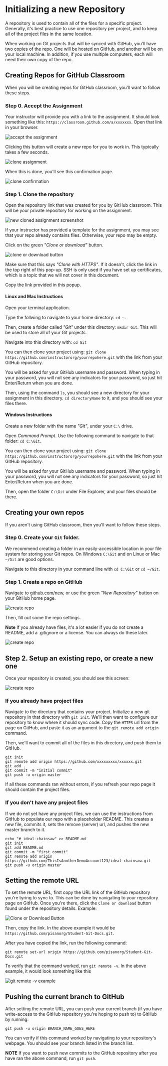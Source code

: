 # Initializing a new Repository

A repository is used to contain all of the files for a specific project. Generally,
it's best practice to use one repository per project, and to keep all of the project
files in the same location.

When working on Git projects that will be synced with GitHub, you'll have two copies of the
repo. One will be hosted on GitHub, and another will be on your local machine.
In addition, if you use multiple computers, each will need their own copy of the repo.

## Creating Repos for GitHub Classroom

When you will be creating repos for GitHub classroom, you'll want to follow these steps.

### Step 0. Accept the Assignment

Your instructor will provide you with a link to the assignment. It should look
something like this: `https://classroom.github.com/a/xxxxxxx`. Open that link
in your browser.

![accept the assignment](../img/authorize-github-classroom-3.PNG)

Clicking this button will create a new repo for you to work in.
This typically takes a few seconds.

![clone assignment](../img/authorize-github-classroom-4.PNG)

When this is done, you'll see this confirmation page.

![clone confirmation](../img/authorize-github-classroom-5.PNG)

### Step 1. Clone the repository

Open the repository link that was created for you by GitHub classroom.
This will be your private repository for working on the assignment.

![new cloned assignment screenshot](../img/new-cloned-assignment.png)

If your instructor has provided a template for the assignment, you may see
that your repo already contains files. Otherwise, your repo may be empty.

Click on the green _"Clone or download"_ button.

![clone or download button](../img/clone-button.png)

Make sure that this says _"Clone with HTTPS"_. If it doesn't, click the link in the top right of this pop-up.
SSH is only used if you have set up certificates, which is a topic that we will not cover in this document.

Copy the link provided in this popup.

#### Linux and Mac Instructions

Open your terminal application.

Type the follwing to navigate to your home directory: `cd ~`.

Then, create a folder called _"Git"_ under this directory: `mkdir Git`.
This will be used to store all of your Git projects.

Navigate into this directory with: `cd Git`

You can then clone your project using: `git clone https://github.com/instructororg/yourrepohere.git`
with the link from your GitHub repository.

You will be asked for your GitHub username and password. When typing in your password, you will not see
any indicators for your password, so just hit Enter/Return when you are done.

Then, using the command `ls`, you should see a new directory for your assignment in this directory.
`cd directoryName` to it, and you should see your files there.

#### Windows Instructions

Create a new folder with the name _"Git"_, under your `C:\` drive.

Open _Command Prompt_. Use the following command to navigate to that folder: `cd C:\Git`.

You can then clone your project using: `git clone https://github.com/instructororg/yourrepohere.git`
with the link from your GitHub repository.

You will be asked for your GitHub username and password. When typing in your password, you will not see
any indicators for your password, so just hit Enter/Return when you are done.

Then, open the folder `C:\Git` under File Explorer, and your files should be there.

## Creating your own repos

If you aren't using GitHub classroom, then you'll want to follow these steps.

### Step 0. Create your `Git` folder.

We recommend creating a folder in an easily-accessible location in your file system for storing your Git repos.
On Windows `C:\Git` and on Linux or Mac `~/Git` are good options.

Navigate to this directory in your command line with `cd C:\Git` or `cd ~/Git`.

### Step 1. Create a repo on GitHub

Navigate to [github.com/new](https://github.com/new), or use the green _"New Repository"_ button on your GitHub home page.

![create repo](img/create-repo.png)

Then, fill out some the repo settings.

**Note** If you already have files, it's a lot easier if you do not create a README, add a .gitignore or a license. You can always do these later.

![create repo](img/create-repo2.png)

## Step 2. Setup an existing repo, or create a new one

Once your repository is created, you should see this screen:

![create repo](img/create-repo3.png)

### If you already have project files

Navigate to the directory that contains your project.
Initialize a new git repository in that directory with `git init`.
We'll then want to configure our repository to know where it should sync code.
Copy the `HTTPS` url from the page on GitHub, and paste it as an argument to the `git remote add origin` command.

Then, we'll want to commit all of the files in this directory, and push them to GitHub.

```console
git init
git remote add origin https://github.com/xxxxxxxxx/xxxxxx.git
git add .
git commit -m "initial commit"
git push -u origin master
```

If all these commands ran without errors, if you refresh your repo page it should contain the project files.

### If you don't have any project files

If we do not yet have any project files, we can use the instructions from GitHub to populate our repo with a placeholder
README.
This creates a new file, commits it, sets the remove (server) url, and pushes the new master branch to it.

```
echo "# ideal-chainsaw" >> README.md
git init
git add README.md
git commit -m "first commit"
git remote add origin https://github.com/ThisIsAnotherDemoAccount123/ideal-chainsaw.git
git push -u origin master
```

## Setting the remote URL

To set the remote URL, first copy the URL link of the GitHub repository you're tyring to sync to. This can be done by navigating to your repository page on GitHub. Once you're there, click the `Clone or download` button found under the repository details. Example:

![Clone or Download Button](img/pushing-clone-download-button.PNG)

Then, copy the link. In the above example it would be `https://github.com/pisanorg/Student-Git-Docs.git`.

After you have copied the link, run the following command:

```console
git remote set-url origin https://github.com/pisanorg/Student-Git-Docs.git
```

To verify that the command worked, run `git remote -v`. In the above example, it would look something like this

![git remote -v example](img/pushing-git-remote-example.PNG)

## Pushing the current branch to GitHub

After setting the remote URL, you can push your current branch (if you have write-access to the GitHub repository you're hoping to push to) to GitHub by running:

```console
git push -u origin BRANCH_NAME_GOES_HERE
```

You can verify if this command worked by navigating to your repository's webpage. You should see your branch listed in the branch list.

**NOTE** If you want to push new commits to the GitHub repository after you have ran the above command, run `git push`.
